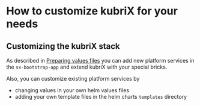 # How to customize kubriX for your needs

## Customizing the kubriX stack

As described in [Preparing values files](../installation/production.md#preparing-values-files)
you can add new platform services in the `sx-bootstrap-app` and extend kubriX with your special bricks.

Also, you can customize existing platform services by

* changing values in your own helm values files
* adding your own template files in the helm charts `templates` directory


